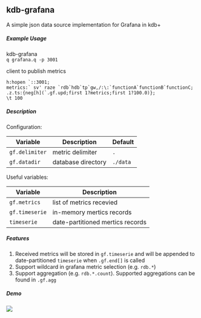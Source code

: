 ## kdb-grafana
A simple json data source implementation for Grafana in kdb+
  

##### Example Usage
kdb-grafana  
```q grafana.q -p 3001```  
  
client to publish metrics
```
h:hopen `::3001;
metrics:` sv' raze `rdb`hdb`tp`gw,/:\:`functionA`functionB`functionC;
.z.ts:{neg[h](`.gf.upd;first 1?metrics;first 1?100.0)};
\t 100
```

##### Description
Configuration:   

| Variable      | Description       | Default |
| ------------- | ----------------- | ------- |
| `gf.delimiter`| metric delimiter  | `.`     |
| `gf.datadir`  | database directory| `./data`|


Useful variables:

| Variable      | Description                     |
| ------------- | ------------------------------- | 
| `gf.metrics`  | list of metrics recevied        |
| `gf.timeserie`| in-memory mertics records       | 
| `timeserie`   | date-partitioned mertics records|
  
  
##### Features
1. Received metrics will be stored in `gf.timeserie` and will be appended to date-partitioned `timeserie` when `.gf.end[]` is called
2. Support wildcard in grafana metric selection (e.g. `rdb.*`)
3. Support aggregation (e.g. `rdb.*.count`). Supported aggregations can be found in `.gf.agg`

##### Demo
<img src="demo.png">
